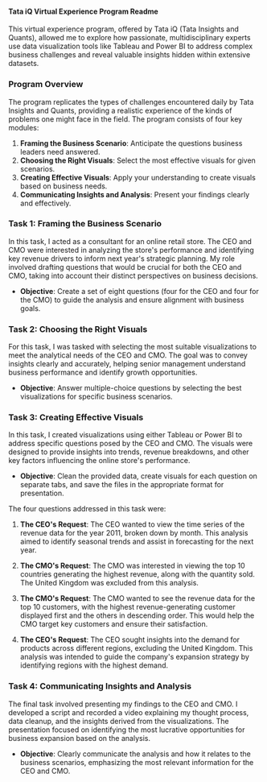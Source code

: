 #### Tata iQ Virtual Experience Program Readme

This virtual experience program, offered by Tata iQ (Tata Insights and Quants), allowed me to explore how passionate, multidisciplinary experts use data visualization tools like Tableau and Power BI to address complex business challenges and reveal valuable insights hidden within extensive datasets.

### Program Overview
The program replicates the types of challenges encountered daily by Tata Insights and Quants, providing a realistic experience of the kinds of problems one might face in the field. The program consists of four key modules:

1. **Framing the Business Scenario**: Anticipate the questions business leaders need answered.
2. **Choosing the Right Visuals**: Select the most effective visuals for given scenarios.
3. **Creating Effective Visuals**: Apply your understanding to create visuals based on business needs.
4. **Communicating Insights and Analysis**: Present your findings clearly and effectively.

### Task 1: Framing the Business Scenario
In this task, I acted as a consultant for an online retail store. The CEO and CMO were interested in analyzing the store's performance and identifying key revenue drivers to inform next year's strategic planning. My role involved drafting questions that would be crucial for both the CEO and CMO, taking into account their distinct perspectives on business decisions.

- **Objective**: Create a set of eight questions (four for the CEO and four for the CMO) to guide the analysis and ensure alignment with business goals.

### Task 2: Choosing the Right Visuals
For this task, I was tasked with selecting the most suitable visualizations to meet the analytical needs of the CEO and CMO. The goal was to convey insights clearly and accurately, helping senior management understand business performance and identify growth opportunities.

- **Objective**: Answer multiple-choice questions by selecting the best visualizations for specific business scenarios.

### Task 3: Creating Effective Visuals
In this task, I created visualizations using either Tableau or Power BI to address specific questions posed by the CEO and CMO. The visuals were designed to provide insights into trends, revenue breakdowns, and other key factors influencing the online store's performance.

- **Objective**: Clean the provided data, create visuals for each question on separate tabs, and save the files in the appropriate format for presentation.

The four questions addressed in this task were:

1. **The CEO's Request**: The CEO wanted to view the time series of the revenue data for the year 2011, broken down by month. This analysis aimed to identify seasonal trends and assist in forecasting for the next year.

2. **The CMO's Request**: The CMO was interested in viewing the top 10 countries generating the highest revenue, along with the quantity sold. The United Kingdom was excluded from this analysis.

3. **The CMO's Request**: The CMO wanted to see the revenue data for the top 10 customers, with the highest revenue-generating customer displayed first and the others in descending order. This would help the CMO target key customers and ensure their satisfaction.

4. **The CEO's Request**: The CEO sought insights into the demand for products across different regions, excluding the United Kingdom. This analysis was intended to guide the company's expansion strategy by identifying regions with the highest demand.

### Task 4: Communicating Insights and Analysis
The final task involved presenting my findings to the CEO and CMO. I developed a script and recorded a video explaining my thought process, data cleanup, and the insights derived from the visualizations. The presentation focused on identifying the most lucrative opportunities for business expansion based on the analysis.

- **Objective**: Clearly communicate the analysis and how it relates to the business scenarios, emphasizing the most relevant information for the CEO and CMO.
